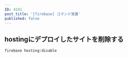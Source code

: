 ```yaml
---
ID: 4241
post_title: '[firebase] コマンド覚書'
published: false
---
```

<h2>hostingにデプロイしたサイトを削除する</h2>

<pre><code>firebase hosting:disable
</code></pre>